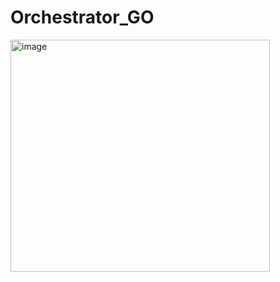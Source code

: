 # Orchestrator_GO

<img width="415" height="371" alt="image" src="https://github.com/user-attachments/assets/f1623632-297e-4d3e-82c0-3c3710119c88" />
